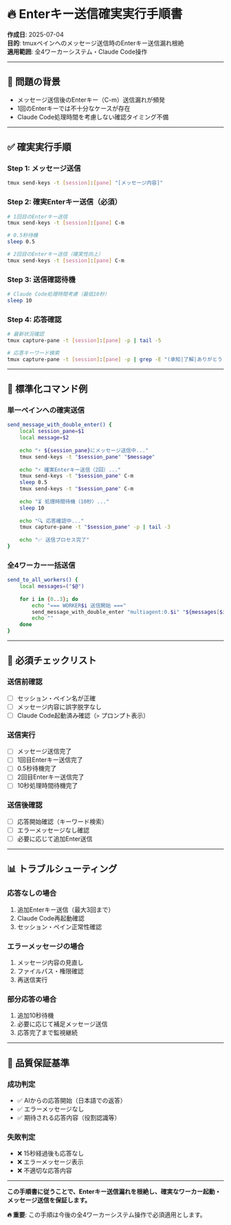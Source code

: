 # 🔥 Enterキー送信確実実行手順書

**作成日**: 2025-07-04  
**目的**: tmuxペインへのメッセージ送信時のEnterキー送信漏れ根絶  
**適用範囲**: 全4ワーカーシステム・Claude Code操作  

---

## 🚨 **問題の背景**
- メッセージ送信後のEnterキー（C-m）送信漏れが頻発
- 1回のEnterキーでは不十分なケースが存在
- Claude Code処理時間を考慮しない確認タイミング不備

---

## ✅ **確実実行手順**

### **Step 1: メッセージ送信**
```bash
tmux send-keys -t [session]:[pane] "[メッセージ内容]"
```

### **Step 2: 確実Enterキー送信（必須）**
```bash
# 1回目のEnterキー送信
tmux send-keys -t [session]:[pane] C-m

# 0.5秒待機
sleep 0.5

# 2回目のEnterキー送信（確実性向上）
tmux send-keys -t [session]:[pane] C-m
```

### **Step 3: 送信確認待機**
```bash
# Claude Code処理時間考慮（最低10秒）
sleep 10
```

### **Step 4: 応答確認**
```bash
# 最新状況確認
tmux capture-pane -t [session]:[pane] -p | tail -5

# 応答キーワード検索
tmux capture-pane -t [session]:[pane] -p | grep -E "(承知|了解|ありがとう|です)"
```

---

## 🔄 **標準化コマンド例**

### **単一ペインへの確実送信**
```bash
send_message_with_double_enter() {
    local session_pane=$1
    local message=$2
    
    echo "⚡ ${session_pane}にメッセージ送信中..."
    tmux send-keys -t "$session_pane" "$message"
    
    echo "⚡ 確実Enterキー送信（2回）..."
    tmux send-keys -t "$session_pane" C-m
    sleep 0.5
    tmux send-keys -t "$session_pane" C-m
    
    echo "⏳ 処理時間待機（10秒）..."
    sleep 10
    
    echo "🔍 応答確認中..."
    tmux capture-pane -t "$session_pane" -p | tail -3
    
    echo "✅ 送信プロセス完了"
}
```

### **全4ワーカー一括送信**
```bash
send_to_all_workers() {
    local messages=("$@")
    
    for i in {0..3}; do
        echo "=== WORKER$i 送信開始 ==="
        send_message_with_double_enter "multiagent:0.$i" "${messages[$i]}"
        echo ""
    done
}
```

---

## 🚨 **必須チェックリスト**

### **送信前確認**
- [ ] セッション・ペイン名が正確
- [ ] メッセージ内容に誤字脱字なし
- [ ] Claude Code起動済み確認（`>` プロンプト表示）

### **送信実行**
- [ ] メッセージ送信完了
- [ ] 1回目Enterキー送信完了
- [ ] 0.5秒待機完了
- [ ] 2回目Enterキー送信完了
- [ ] 10秒処理時間待機完了

### **送信後確認**
- [ ] 応答開始確認（キーワード検索）
- [ ] エラーメッセージなし確認
- [ ] 必要に応じて追加Enter送信

---

## 📊 **トラブルシューティング**

### **応答なしの場合**
1. 追加Enterキー送信（最大3回まで）
2. Claude Code再起動確認
3. セッション・ペイン正常性確認

### **エラーメッセージの場合**
1. メッセージ内容の見直し
2. ファイルパス・権限確認
3. 再送信実行

### **部分応答の場合**
1. 追加10秒待機
2. 必要に応じて補足メッセージ送信
3. 応答完了まで監視継続

---

## 🎯 **品質保証基準**

### **成功判定**
- ✅ AIからの応答開始（日本語での返答）
- ✅ エラーメッセージなし
- ✅ 期待される応答内容（役割認識等）

### **失敗判定**
- ❌ 15秒経過後も応答なし
- ❌ エラーメッセージ表示
- ❌ 不適切な応答内容

---

**この手順書に従うことで、Enterキー送信漏れを根絶し、確実なワーカー起動・メッセージ送信を保証します。**

**🔥 重要**: この手順は今後の全4ワーカーシステム操作で必須適用とします。